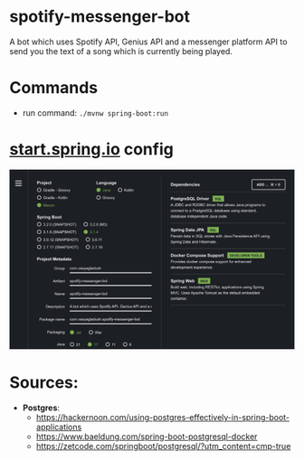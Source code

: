 # spotify-messenger-bot

A bot which uses Spotify API, Genius API and a messenger platform API to send you the text of a song which is currently being played.

# Commands
- run command: `./mvnw spring-boot:run`

# [start.spring.io](https://start.spring.io) config
![Sprint Start Config](spring-start-config.png)

# Sources:
- **Postgres**: 
    - https://hackernoon.com/using-postgres-effectively-in-spring-boot-applications
    - https://www.baeldung.com/spring-boot-postgresql-docker
    - https://zetcode.com/springboot/postgresql/?utm_content=cmp-true